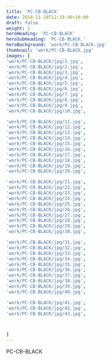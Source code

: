 ```yaml
---
title: 'PC-CB-BLACK'
date: 2018-11-18T12:33:46+10:00
draft: false
weight: 1
heroHeading: 'PC-CB-BLACK'
heroSubHeading: 'PC-CB-BLACK.'
heroBackground: 'work/PC-CB-BLACK.jpg'
thumbnail: 'work/PC-CB-BLACK.jpg'
images: [
'work/PC-CB-BLACK/jpg/1.jpg',
'work/PC-CB-BLACK/jpg/2.jpg',
'work/PC-CB-BLACK/jpg/3.jpg',
'work/PC-CB-BLACK/jpg/4.jpg',
'work/PC-CB-BLACK/jpg/5.jpg',
'work/PC-CB-BLACK/jpg/6.jpg',
'work/PC-CB-BLACK/jpg/7.jpg',
'work/PC-CB-BLACK/jpg/8.jpg',
'work/PC-CB-BLACK/jpg/9.jpg',
'work/PC-CB-BLACK/jpg/10.jpg',

'work/PC-CB-BLACK/jpg/11.jpg',
'work/PC-CB-BLACK/jpg/12.jpg',
'work/PC-CB-BLACK/jpg/13.jpg',
'work/PC-CB-BLACK/jpg/14.jpg',
'work/PC-CB-BLACK/jpg/15.jpg',
'work/PC-CB-BLACK/jpg/16.jpg',
'work/PC-CB-BLACK/jpg/17.jpg',
'work/PC-CB-BLACK/jpg/18.jpg',
'work/PC-CB-BLACK/jpg/19.jpg',
'work/PC-CB-BLACK/jpg/20.jpg',

'work/PC-CB-BLACK/jpg/21.jpg',
'work/PC-CB-BLACK/jpg/22.jpg',
'work/PC-CB-BLACK/jpg/23.jpg',
'work/PC-CB-BLACK/jpg/24.jpg',
'work/PC-CB-BLACK/jpg/25.jpg',
'work/PC-CB-BLACK/jpg/26.jpg',
'work/PC-CB-BLACK/jpg/27.jpg',
'work/PC-CB-BLACK/jpg/28.jpg',
'work/PC-CB-BLACK/jpg/29.jpg',
'work/PC-CB-BLACK/jpg/30.jpg',

'work/PC-CB-BLACK/jpg/31.jpg',
'work/PC-CB-BLACK/jpg/32.jpg',
'work/PC-CB-BLACK/jpg/33.jpg',
'work/PC-CB-BLACK/jpg/34.jpg',
'work/PC-CB-BLACK/jpg/35.jpg',
'work/PC-CB-BLACK/jpg/36.jpg',
'work/PC-CB-BLACK/jpg/37.jpg',
'work/PC-CB-BLACK/jpg/38.jpg',
'work/PC-CB-BLACK/jpg/39.jpg',
'work/PC-CB-BLACK/jpg/40.jpg',

'work/PC-CB-BLACK/jpg/41.jpg',
'work/PC-CB-BLACK/jpg/42.jpg',
'work/PC-CB-BLACK/jpg/43.jpg',



]
---
```


PC-CB-BLACK
